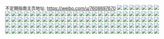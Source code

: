 不定期指南主页地址: https://weibo.com/u/7608697670 
![](https://wx4.sinaimg.cn/mw2000/008iVjQagy1h8w6i1m1jjj31401e07jo.jpg) 
![](https://wx4.sinaimg.cn/mw2000/008iVjQagy1h8w6i1wwayj30u00u0aex.jpg) 
![](https://wx4.sinaimg.cn/mw2000/008iVjQagy1h8w6i19paqj30u00u0gp0.jpg) 
![](https://wx4.sinaimg.cn/mw2000/008iVjQagy1h8w6jajwfwj317i17ido4.jpg) 
![](https://wx4.sinaimg.cn/mw2000/008iVjQagy1h8vi5d8pn3j30wi13ydzo.jpg) 
![](https://wx4.sinaimg.cn/mw2000/008iVjQagy1h8vi5sdd9uj30wi0we7h9.jpg) 
![](https://wx4.sinaimg.cn/mw2000/008iVjQagy1h8uii3krxij30gs0go0u6.jpg) 
![](https://wx4.sinaimg.cn/mw2000/008iVjQagy1h8uii49jlxj30uy0uy7di.jpg) 
![](https://wx4.sinaimg.cn/mw2000/008iVjQagy1h8uii4vsxmj30ut0utgu8.jpg) 
![](https://wx4.sinaimg.cn/mw2000/008iVjQagy1h8uii5ig0tj30u00u0ad8.jpg) 
![](https://wx4.sinaimg.cn/mw2000/008iVjQagy1h8uii5sso3j30he0hejtb.jpg) 
![](https://wx4.sinaimg.cn/mw2000/008iVjQagy1h8uii691noj30go0goq45.jpg) 
![](https://wx4.sinaimg.cn/mw2000/008iVjQagy1h8uii7bsazj30xi0xidnp.jpg) 
![](https://wx4.sinaimg.cn/mw2000/008iVjQagy1h8uii7ofa3j30u00u0juv.jpg) 
![](https://wx4.sinaimg.cn/mw2000/008iVjQagy1h8uii38ujuj30e80e83yr.jpg) 
![](https://wx4.sinaimg.cn/mw2000/008iVjQagy1h8u6p9ez3uj30cs0csjrx.jpg) 
![](https://wx4.sinaimg.cn/mw2000/008iVjQagy1h8u6p9qd7dj30cl0clq3h.jpg) 
![](https://wx4.sinaimg.cn/mw2000/008iVjQagy1h8u6p9yi48j30go0godgh.jpg) 
![](https://wx4.sinaimg.cn/mw2000/008iVjQagy1h8u6pa9bb6j30u00u00w5.jpg) 
![](https://wx4.sinaimg.cn/mw2000/008iVjQagy1h8te4hce6yj30wh0wfgpi.jpg) 
![](https://wx4.sinaimg.cn/mw2000/008iVjQagy1h8te4hw2p3j30wh0wa0wq.jpg) 
![](https://wx4.sinaimg.cn/mw2000/008iVjQagy1h8te4iknvlj30wi0wajxg.jpg) 
![](https://wx4.sinaimg.cn/mw2000/008iVjQagy1h8te4grfq2j30wi0x645i.jpg) 
![](https://wx4.sinaimg.cn/mw2000/008iVjQagy1h8tdkf20fjj30u00xntch.jpg) 
![](https://wx4.sinaimg.cn/mw2000/008iVjQagy1h8t66y7fpkj30u016m45k.jpg) 
![](https://wx4.sinaimg.cn/mw2000/008iVjQagy1h8t66xs5o1j30se1kngqu.jpg) 
![](https://wx4.sinaimg.cn/mw2000/008iVjQagy1h8t6fkm18mj30u01nzwre.jpg) 
![](https://wx4.sinaimg.cn/mw2000/008iVjQagy1h8t6fjzvszj30u0280n73.jpg) 
![](https://wx4.sinaimg.cn/mw2000/008iVjQagy1h8t6n7x0k0j30u01nzdny.jpg) 
![](https://wx4.sinaimg.cn/mw2000/008iVjQagy1h8t6na4j6sj30u01nzdx2.jpg) 
![](https://wx4.sinaimg.cn/mw2000/008iVjQagy1h8t6n5kujkj30u01nzqcj.jpg) 
![](https://wx4.sinaimg.cn/mw2000/008iVjQagy1h8t6n9df0qj30u01nnn7q.jpg) 
![](https://wx4.sinaimg.cn/mw2000/008iVjQagy1h8t6n7inxvj30u01nzjzg.jpg) 
![](https://wx4.sinaimg.cn/mw2000/008iVjQagy1h8t86xzkxaj307b0bggmn.jpg) 
![](https://wx4.sinaimg.cn/mw2000/008iVjQagy1h8t86z4eu1j30zw1jg1kx.jpg) 
![](https://wx4.sinaimg.cn/mw2000/008iVjQagy1h8t86xkpynj30u01ak7cf.jpg) 
![](https://wx4.sinaimg.cn/mw2000/008iVjQagy1h8t86yl13vj30u01b37ra.jpg) 
![](https://wx4.sinaimg.cn/mw2000/008iVjQagy1h8sqdbtgkuj32c02c0kjl.jpg) 
![](https://wx4.sinaimg.cn/mw2000/008iVjQagy1h8s186sk0bj325b1bgkgz.jpg) 
![](https://wx4.sinaimg.cn/mw2000/008iVjQagy1h8s185xcf0j328b1gykd3.jpg) 
![](https://wx4.sinaimg.cn/mw2000/008iVjQagy1h8s187v8b7j325b3734qq.jpg) 
![](https://wx4.sinaimg.cn/mw2000/008iVjQagy1h8s188tmdrj328b1hoqud.jpg) 
![](https://wx4.sinaimg.cn/mw2000/008iVjQagy1h8ryrcpvzjj31sc2ds7wh.jpg) 
![](https://wx4.sinaimg.cn/mw2000/008iVjQagy1h8ryrbxvxcj32c0340x6p.jpg) 
![](https://wx4.sinaimg.cn/mw2000/008iVjQagy1h8ryrd9nnsj31sc2ds1kx.jpg) 
![](https://wx4.sinaimg.cn/mw2000/008iVjQagy1h8ryre0kdzj32c0340u0x.jpg) 
![](https://wx4.sinaimg.cn/mw2000/008iVjQagy1h8rvi7p0krj30k00qoq52.jpg) 
![](https://wx4.sinaimg.cn/mw2000/008iVjQagy1h8rrxt2nmvj31ob18v4qp.jpg) 
![](https://wx4.sinaimg.cn/mw2000/008iVjQagy1h8rrxu2ectj31ob197hdt.jpg) 
![](https://wx4.sinaimg.cn/mw2000/008iVjQagy1h8rrx1temgj31400u01gb.jpg) 
![](https://wx4.sinaimg.cn/mw2000/008iVjQagy1h8rrwz7mjcj31400u0qqb.jpg) 
![](https://wx4.sinaimg.cn/mw2000/008iVjQagy1h8qzu6u96pj30u0190gu8.jpg) 
![](https://wx4.sinaimg.cn/mw2000/008iVjQagy1h8qyuvylidj30wi0o5wn7.jpg) 
![](https://wx4.sinaimg.cn/mw2000/008iVjQagy1h8qyuwv3x1j30wi178apz.jpg) 
![](https://wx4.sinaimg.cn/mw2000/008iVjQagy1h8qyuxthn8j30wi17a17c.jpg) 
![](https://wx4.sinaimg.cn/mw2000/008iVjQagy1h8qyuymflpj30wi171wsd.jpg) 
![](https://wx4.sinaimg.cn/mw2000/008iVjQagy1h8qjwmiemzj31910u010n.jpg) 
![](https://wx4.sinaimg.cn/mw2000/008iVjQagy1h8qjwm10iwj32cy1kmnpd.jpg) 
![](https://wx4.sinaimg.cn/mw2000/008iVjQagy1h8pwvdnrhxj30sg0sg76v.jpg) 
![](https://wx4.sinaimg.cn/mw2000/008iVjQagy1h8pwvdz861j30s00sg40r.jpg) 
![](https://wx4.sinaimg.cn/mw2000/008iVjQagy1h8p8pq7pp3j30i90i9n1t.jpg) 
![](https://wx4.sinaimg.cn/mw2000/008iVjQagy1h8p8pqwodij30dx0dxgn7.jpg) 
![](https://wx4.sinaimg.cn/mw2000/008iVjQagy1h8p8prd5lbj30ds0dsdgz.jpg) 
![](https://wx4.sinaimg.cn/mw2000/008iVjQagy1h8p8pvx52ej30tw0twn0m.jpg) 
![](https://wx4.sinaimg.cn/mw2000/008iVjQagy1h8oegsmlmqj30yi0ybwqb.jpg) 
![](https://wx4.sinaimg.cn/mw2000/008iVjQagy1h8oegs6a6lj30yi0ydqcz.jpg) 
![](https://wx4.sinaimg.cn/mw2000/008iVjQagy1h8og2sclb2j31401e0nbg.jpg) 
![](https://wx4.sinaimg.cn/mw2000/008iVjQagy1h8og2rwo11j31401e0anb.jpg) 
![](https://wx4.sinaimg.cn/mw2000/008iVjQagy1h8og2sr5l9j31401e0nax.jpg) 
![](https://wx4.sinaimg.cn/mw2000/008iVjQagy1h8og2v1iznj323v35s7wi.jpg) 
![](https://wx4.sinaimg.cn/mw2000/008iVjQagy1h8ngf2abbkj30qe0qe0yk.jpg) 
![](https://wx4.sinaimg.cn/mw2000/008iVjQagy1h8ngf3a7acj31401e0dvb.jpg) 
![](https://wx4.sinaimg.cn/mw2000/008iVjQagy1h8ngf2tqf3j30ro0rogro.jpg) 
![](https://wx4.sinaimg.cn/mw2000/008iVjQagy1h8n0os44ufj30wi1lqgy1.jpg) 
![](https://wx4.sinaimg.cn/mw2000/008iVjQagy1h8n0otybzmj30wh1g67e3.jpg) 
![](https://wx4.sinaimg.cn/mw2000/008iVjQagy1h8mg92jkphj30u00u07ae.jpg) 
![](https://wx4.sinaimg.cn/mw2000/008iVjQagy1h8mai7t4ltj30rs0rs781.jpg) 
![](https://wx4.sinaimg.cn/mw2000/008iVjQagy1h8mai9b2b9j30ij0ijac2.jpg) 
![](https://wx4.sinaimg.cn/mw2000/008iVjQagy1h8mai9mxvrj30rs0rsgqg.jpg) 
![](https://wx4.sinaimg.cn/mw2000/008iVjQagy1h8mai8qgfpj30ik0ikmyt.jpg) 
![](https://wx4.sinaimg.cn/mw2000/008iVjQagy1h8m63i04qoj31am1qdne2.jpg) 
![](https://wx4.sinaimg.cn/mw2000/008iVjQagy1h8m57m7443j33gg56okjq.jpg) 
![](https://wx4.sinaimg.cn/mw2000/008iVjQagy1h8m57qrm3jj32zf4h4qv8.jpg) 
![](https://wx4.sinaimg.cn/mw2000/008iVjQagy1h8lty515yuj323u35sh1s.jpg) 
![](https://wx4.sinaimg.cn/mw2000/008iVjQagy1h8lty5r15aj323u35sb29.jpg) 
![](https://wx4.sinaimg.cn/mw2000/008iVjQagy1h8ltq047rqj30am0amq44.jpg) 
![](https://wx4.sinaimg.cn/mw2000/008iVjQagy1h8ltq0h0c4j30n00n0ae2.jpg) 
![](https://wx4.sinaimg.cn/mw2000/008iVjQagy1h8lt39oijxj30z30z3qbj.jpg) 
![](https://wx4.sinaimg.cn/mw2000/008iVjQagy1h8lt396uftj30zt0zttgo.jpg) 
![](https://wx4.sinaimg.cn/mw2000/008iVjQagy1h8lt3a677qj30x60x611d.jpg) 
![](https://wx4.sinaimg.cn/mw2000/008iVjQagy1h8lt3anc6dj30uy0uytfu.jpg) 
![](https://wx4.sinaimg.cn/mw2000/008iVjQagy1h8lty8uvglj34s06dche1.jpg) 
![](https://wx4.sinaimg.cn/mw2000/008iVjQagy1h8ltya5nvrj30sf16ck9y.jpg) 
![](https://wx4.sinaimg.cn/mw2000/008iVjQagy1h8l0h1ys0rj30o90w945f.jpg) 
![](https://wx4.sinaimg.cn/mw2000/008iVjQagy1h8l0hipn28j30oa0wb44s.jpg) 
![](https://wx4.sinaimg.cn/mw2000/008iVjQagy1h8k3nscemyj31st1bo17v.jpg) 
![](https://wx4.sinaimg.cn/mw2000/008iVjQagy1h8k3j8m7aij30wi0wbak0.jpg) 
![](https://wx4.sinaimg.cn/mw2000/008iVjQagy1h8k3j7vek3j30sg0r5n1r.jpg) 
![](https://wx4.sinaimg.cn/mw2000/008iVjQagy1h8k1m2qkcmj30u00u0juz.jpg) 
![](https://wx4.sinaimg.cn/mw2000/008iVjQagy1h8k1m1p053j312t12t7ci.jpg) 
![](https://wx4.sinaimg.cn/mw2000/008iVjQagy1h8k1m34u9cj30im0hu0uy.jpg) 
![](https://wx4.sinaimg.cn/mw2000/008iVjQagy1h8k1m3lb9wj30z40z4qca.jpg) 
![](https://wx4.sinaimg.cn/mw2000/008iVjQagy1h8j0cje1vvj30wi1abdpd.jpg) 
![](https://wx4.sinaimg.cn/mw2000/008iVjQagy1h8iykbie74j30d60d6mz4.jpg) 
![](https://wx4.sinaimg.cn/mw2000/008iVjQagy1h8iyh3tdkvj30gu0gu0w2.jpg) 
![](https://wx4.sinaimg.cn/mw2000/008iVjQagy1h8iyh4xvh6j30e80e8mz7.jpg) 
![](https://wx4.sinaimg.cn/mw2000/008iVjQagy1h8iyhojqghj30rs0ra7ab.jpg) 

